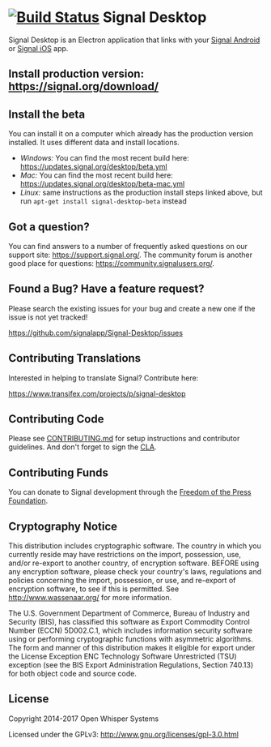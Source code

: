 [![Build Status](https://travis-ci.org/signalapp/Signal-Desktop.svg?branch=master)](https://travis-ci.org/signalapp/Signal-Desktop)
Signal Desktop
==========================

Signal Desktop is an Electron application that links with your
[Signal Android](https://github.com/signalapp/Signal-Android)
 or [Signal iOS](https://github.com/signalapp/Signal-iOS) app.

## Install production version: https://signal.org/download/

## Install the beta

You can install it on a computer which already has the production version installed. It uses different data and install locations.

- _Windows:_ You can find the most recent build here: https://updates.signal.org/desktop/beta.yml
- _Mac:_ You can find the most recent build here: https://updates.signal.org/desktop/beta-mac.yml
- _Linux:_ same instructions as the production install steps linked above, but run `apt-get install signal-desktop-beta` instead


## Got a question?

You can find answers to a number of frequently asked questions on our support site: https://support.signal.org/.
The community forum is another good place for questions: https://community.signalusers.org/.


## Found a Bug? Have a feature request?

Please search the existing issues for your bug and create a new one if the issue is not yet tracked!

https://github.com/signalapp/Signal-Desktop/issues


## Contributing Translations
Interested in helping to translate Signal? Contribute here:

https://www.transifex.com/projects/p/signal-desktop


## Contributing Code

Please see [CONTRIBUTING.md](https://github.com/signalapp/Signal-Desktop/blob/master/CONTRIBUTING.md)
for setup instructions and contributor guidelines. And don't forget to sign the
[CLA](https://signal.org/cla/).


## Contributing Funds
You can donate to Signal development through the [Freedom of the Press Foundation](https://freedom.press/crowdfunding/signal/).


## Cryptography Notice

This distribution includes cryptographic software. The country in which you currently reside may have restrictions on the import, possession, use, and/or re-export to another country, of encryption software.
BEFORE using any encryption software, please check your country's laws, regulations and policies concerning the import, possession, or use, and re-export of encryption software, to see if this is permitted.
See <http://www.wassenaar.org/> for more information.

The U.S. Government Department of Commerce, Bureau of Industry and Security (BIS), has classified this software as Export Commodity Control Number (ECCN) 5D002.C.1, which includes information security software using or performing cryptographic functions with asymmetric algorithms.
The form and manner of this distribution makes it eligible for export under the License Exception ENC Technology Software Unrestricted (TSU) exception (see the BIS Export Administration Regulations, Section 740.13) for both object code and source code.

## License

Copyright 2014-2017 Open Whisper Systems

Licensed under the GPLv3: http://www.gnu.org/licenses/gpl-3.0.html
